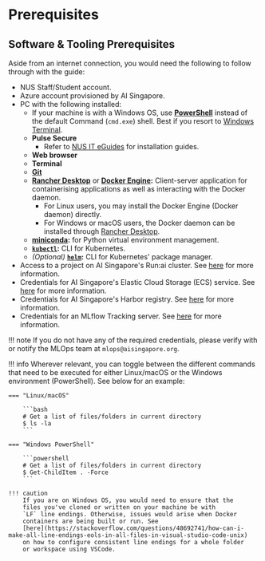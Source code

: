 # Prerequisites

## Software & Tooling Prerequisites

Aside from an internet connection, you would need the following to
follow through with the guide:

- NUS Staff/Student account.
- Azure account provisioned by AI Singapore.
- PC with the following installed:
    - If your machine is with a Windows OS, use
      [__PowerShell__](https://docs.microsoft.com/en-us/powershell/scripting/install/installing-powershell-on-windows?view=powershell-7.2)
      instead of the default Command (`cmd.exe`) shell. Best if you
      resort to
      [Windows Terminal](https://docs.microsoft.com/en-us/windows/terminal/).
    - __Pulse Secure__
        - Refer to [NUS IT eGuides](https://nusit.nus.edu.sg/eguides/)
          for installation guides.
    - __Web browser__
    - __Terminal__
    - __[Git](https://git-scm.com/downloads)__
    - __[Rancher Desktop](https://rancherdesktop.io)__ or
      __[Docker Engine](https://docs.docker.com/engine/install):__
      Client-server application for containerising applications as well
      as interacting with the Docker daemon.
        - For Linux users, you may install the Docker Engine (Docker daemon)
          directly.
        - For Windows or macOS users, the Docker daemon can be installed
          through [Rancher Desktop](https://rancherdesktop.io).
    - __[miniconda](https://conda.io/projects/conda/en/latest/user-guide/install/index.html):__
      for Python virtual environment management.
    - __[`kubectl`](https://kubernetes.io/docs/tasks/tools/):__
      CLI for Kubernetes.
    - *(Optional)* __[`helm`](https://helm.sh/docs/intro/install/):__
      CLI for Kubernetes' package manager.
- Access to a project on AI Singapore's Run:ai cluster.
  See [here](./03-mlops-components-platform.md#runai) for more information.
- Credentials for AI Singapore's Elastic Cloud Storage (ECS) service.
  See [here](./03-mlops-components-platform.md#elastic-cloud-storage-ecs) for more information.
- Credentials for AI Singapore's Harbor registry.
  See [here](./03-mlops-components-platform.md#harbor) for more information.
- Credentials for an MLflow Tracking server.
  See [here](./03-mlops-components-platform.md#mlflow) for more information.

!!! note
    If you do not have any of the required credentials,
    please verify with or notify the MLOps team at
    `mlops@aisingapore.org`.

!!! info
    Wherever relevant, you can toggle between the different commands
    that need to be executed
    for either Linux/macOS or the Windows environment (PowerShell).
    See below for an example:

    === "Linux/macOS"

        ```bash
        # Get a list of files/folders in current directory
        $ ls -la
        ```

    === "Windows PowerShell"

        ```powershell
        # Get a list of files/folders in current directory
        $ Get-ChildItem . -Force
        ```

    !!! caution
        If you are on Windows OS, you would need to ensure that the
        files you've cloned or written on your machine be with
        `LF` line endings. Otherwise, issues would arise when Docker
        containers are being built or run. See
        [here](https://stackoverflow.com/questions/48692741/how-can-i-make-all-line-endings-eols-in-all-files-in-visual-studio-code-unix)
        on how to configure consistent line endings for a whole folder
        or workspace using VSCode.
